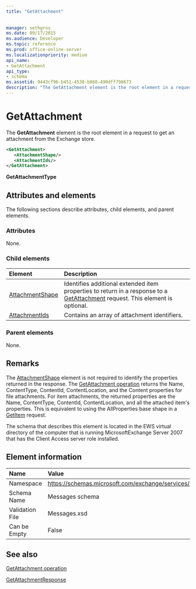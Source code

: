 ```yaml
---
title: "GetAttachment"
 
 
manager: sethgros
ms.date: 09/17/2015
ms.audience: Developer
ms.topic: reference
ms.prod: office-online-server
ms.localizationpriority: medium
api_name:
- GetAttachment
api_type:
- schema
ms.assetid: 9443cf96-b451-4530-b868-490dff798673
description: "The GetAttachment element is the root element in a request to get an attachment from the Exchange store."
---
```


# GetAttachment

The **GetAttachment** element is the root element in a request to get an attachment from the Exchange store. 
  
```xml
<GetAttachment>
   <AttachmentShape/>
   <AttachmentIds/>
</GetAttachment>
```

 **GetAttachmentType**
## Attributes and elements

The following sections describe attributes, child elements, and parent elements.
  
### Attributes

None.
  
### Child elements

|**Element**|**Description**|
|:-----|:-----|
|[AttachmentShape](attachmentshape.md) <br/> |Identifies additional extended item properties to return in a response to a [GetAttachment](getattachment.md) request. This element is optional.  <br/> |
|[AttachmentIds](attachmentids.md) <br/> |Contains an array of attachment identifiers.  <br/> |
   
### Parent elements

None.
  
## Remarks

The [AttachmentShape](attachmentshape.md) element is not required to identify the properties returned in the response. The [GetAttachment operation](getattachment-operation.md) returns the Name, ContentType, ContentId, ContentLocation, and the Content properties for file attachments. For item attachments, the returned properties are the Name, ContentType, ContentId, ContentLocation, and all the attached item's properties. This is equivalent to using the AllProperties base shape in a [GetItem](getitem.md) request. 
  
The schema that describes this element is located in the EWS virtual directory of the computer that is running MicrosoftExchange Server 2007 that has the Client Access server role installed.
  
## Element information

|**Name**|**Value**|
|:-----|:-----|
|Namespace  <br/> |https://schemas.microsoft.com/exchange/services/2006/messages  <br/> |
|Schema Name  <br/> |Messages schema  <br/> |
|Validation File  <br/> |Messages.xsd  <br/> |
|Can be Empty  <br/> |False  <br/> |
   
## See also



[GetAttachment operation](getattachment-operation.md)
  
[GetAttachmentResponse](getattachmentresponse.md)

